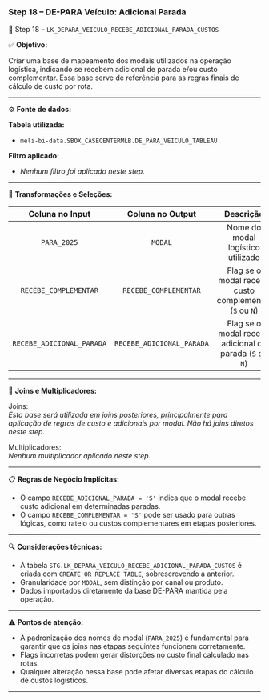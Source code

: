 ### Step 18 – DE-PARA Veículo: Adicional Parada

🔹 Step 18 – `LK_DEPARA_VEICULO_RECEBE_ADICIONAL_PARADA_CUSTOS`

✅ **Objetivo:**

Criar uma base de mapeamento dos modais utilizados na operação logística, indicando se recebem adicional de parada e/ou custo complementar. Essa base serve de referência para as regras finais de cálculo de custo por rota.

---

⚙️ **Fonte de dados:**

**Tabela utilizada:**
- `meli-bi-data.SBOX_CASECENTERMLB.DE_PARA_VEICULO_TABLEAU`

**Filtro aplicado:**
- *Nenhum filtro foi aplicado neste step.*

---

📐 **Transformações e Seleções:**

| **Coluna no Input** | **Coluna no Output** | **Descrição**                                                    |
|:-------------------:|:-------------------:|:----------------------------------------------------------------:|
| `PARA_2025`         | `MODAL`             | Nome do modal logístico utilizado                                |
| `RECEBE_COMPLEMENTAR` | `RECEBE_COMPLEMENTAR` | Flag se o modal recebe custo complementar (`S` ou `N`)        |
| `RECEBE_ADICIONAL_PARADA` | `RECEBE_ADICIONAL_PARADA` | Flag se o modal recebe adicional de parada (`S` ou `N`)    |

---

🔁 **Joins e Multiplicadores:**

Joins:  
*Esta base será utilizada em joins posteriores, principalmente para aplicação de regras de custo e adicionais por modal. Não há joins diretos neste step.*

Multiplicadores:  
*Nenhum multiplicador aplicado neste step.*

---

📋 **Regras de Negócio Implícitas:**

- O campo `RECEBE_ADICIONAL_PARADA = 'S'` indica que o modal recebe custo adicional em determinadas paradas.
- O campo `RECEBE_COMPLEMENTAR = 'S'` pode ser usado para outras lógicas, como rateio ou custos complementares em etapas posteriores.

---

🔍 **Considerações técnicas:**

- A tabela `STG.LK_DEPARA_VEICULO_RECEBE_ADICIONAL_PARADA_CUSTOS` é criada com `CREATE OR REPLACE TABLE`, sobrescrevendo a anterior.
- Granularidade por `MODAL`, sem distinção por canal ou produto.
- Dados importados diretamente da base DE-PARA mantida pela operação.

---

⚠️ **Pontos de atenção:**

- A padronização dos nomes de modal (`PARA_2025`) é fundamental para garantir que os joins nas etapas seguintes funcionem corretamente.
- Flags incorretas podem gerar distorções no custo final calculado nas rotas.
- Qualquer alteração nessa base pode afetar diversas etapas do cálculo de custos logísticos.

---

